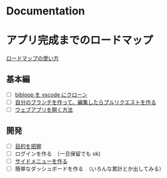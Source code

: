 # Documentation

# アプリ完成までのロードマップ

[ロードマップの使い方](https://drive.google.com/file/d/1NiG3ufA7tR5ZWfd6TG4R8m93OeSHe5HK/view?usp=sharing)

## 基本編

- [ ] [bibloop を vscode にクローン](doc/CLONE.md)
- [ ] [自分のブランチを作って、編集したらプルリクエストを作る](doc/BRANCH_AND_MERGE.md)
- [ ] [ウェブアプリを開く方法](doc/OPEN_WEBAPP.md)

## 開発

- [ ] [目的を把握](doc/GOAL.md)
- [ ] ログインを作る　（一旦保留でも ok)
- [ ] [サイドメニューを作る](doc/CREATING_SIDE_MENU.md)
- [ ] 簡単なダッシュボードを作る　（いろんな累計とか出してみる）
